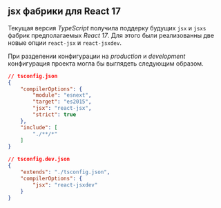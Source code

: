 ## jsx фабрики для React 17

Текущая версия _TypeScript_ получила поддерку будущих `jsx` и `jsxs` фабрик предполагаемых _React 17_. Для этого были реализованны две новые опции `react-jsx` и `react-jsxdev`.

При разделении конфигурации на _production_ и _development_ конфигурация проекта могла бы выглядеть следующим образом.

`````json
// tsconfig.json
{
    "compilerOptions": {
        "module": "esnext",
        "target": "es2015",
        "jsx": "react-jsx",
        "strict": true
    },
    "include": [
        "./**/*"
    ]
}
`````
`````json
// tsconfig.dev.json
{
    "extends": "./tsconfig.json",
    "compilerOptions": {
        "jsx": "react-jsxdev"
    }
}
`````

